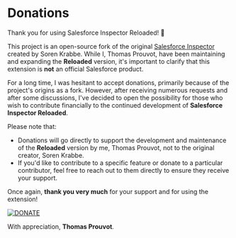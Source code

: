 # Donations

Thank you for using Salesforce Inspector Reloaded! 🙏

This project is an open-source fork of the original [Salesforce Inspector](https://github.com/sorenkrabbe/Chrome-Salesforce-inspector) created by Soren Krabbe. While I, Thomas Prouvot, have been maintaining and expanding the **Reloaded** version, it's important to clarify that this extension is **not** an official Salesforce product.

For a long time, I was hesitant to accept donations, primarily because of the project's origins as a fork. However, after receiving numerous requests and after some discussions, I've decided to open the possibility for those who wish to contribute financially to the continued development of **Salesforce Inspector Reloaded**.

Please note that:

- Donations will go directly to support the development and maintenance of the **Reloaded** version by me, Thomas Prouvot, not to the original creator, Soren Krabbe.
- If you'd like to contribute to a specific feature or donate to a particular contributor, feel free to reach out to them directly to ensure they receive your support.

Once again, **thank you very much** for your support and for using the extension!

[![DONATE](https://img.shields.io/badge/donate-blue?style=for-the-badge)](https://github.com/tprouvot "Contribute financially to the extension")


With appreciation,
**Thomas Prouvot**.
